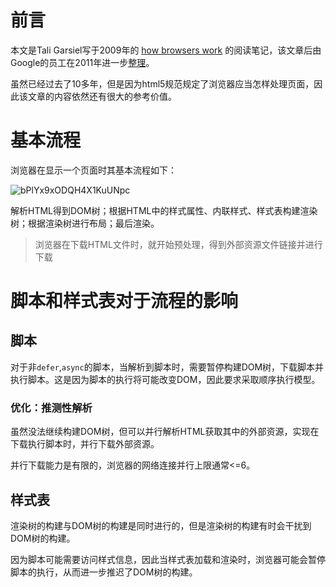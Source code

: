 # 前言

本文是Tali Garsiel写于2009年的 [how browsers work]((http://taligarsiel.com/Projects/howbrowserswork1.htm)) 的阅读笔记，该文章后由Google的员工在2011年进一步[整理](https://web.dev/howbrowserswork/)。

虽然已经过去了10多年，但是因为html5规范规定了浏览器应当怎样处理页面，因此该文章的内容依然还有很大的参考价值。

# 基本流程

浏览器在显示一个页面时其基本流程如下：

![bPlYx9xODQH4X1KuUNpc](_images/bPlYx9xODQH4X1KuUNpc.webp)

解析HTML得到DOM树；根据HTML中的样式属性、内联样式、样式表构建渲染树；根据渲染树进行布局；最后渲染。

>浏览器在下载HTML文件时，就开始预处理，得到外部资源文件链接并进行下载

# 脚本和样式表对于流程的影响

## 脚本

对于非`defer`,`async`的脚本，当解析到脚本时，需要暂停构建DOM树，下载脚本并执行脚本。这是因为脚本的执行将可能改变DOM，因此要求采取顺序执行模型。

### 优化：推测性解析

虽然没法继续构建DOM树，但可以并行解析HTML获取其中的外部资源，实现在下载执行脚本时，并行下载外部资源。

并行下载能力是有限的，浏览器的网络连接并行上限通常<=6。

## 样式表

渲染树的构建与DOM树的构建是同时进行的，但是渲染树的构建有时会干扰到DOM树的构建。

因为脚本可能需要访问样式信息，因此当样式表加载和渲染时，浏览器可能会暂停脚本的执行，从而进一步推迟了DOM树的构建。

